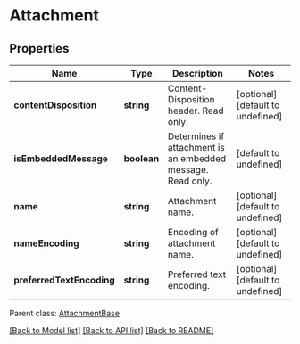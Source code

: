 
# Attachment

## Properties
Name | Type | Description | Notes
------------ | ------------- | ------------- | -------------
**contentDisposition** | **string** | Content-Disposition header. Read only.              | [optional] [default to undefined]
**isEmbeddedMessage** | **boolean** | Determines if attachment is an embedded message. Read only.              | [default to undefined]
**name** | **string** | Attachment name.              | [optional] [default to undefined]
**nameEncoding** | **string** | Encoding of attachment name.              | [optional] [default to undefined]
**preferredTextEncoding** | **string** | Preferred text encoding.              | [optional] [default to undefined]

 Parent class: [AttachmentBase](AttachmentBase.md)

[[Back to Model list]](README.md#documentation-for-models) [[Back to API list]](README.md#documentation-for-api-endpoints) [[Back to README]](README.md)
